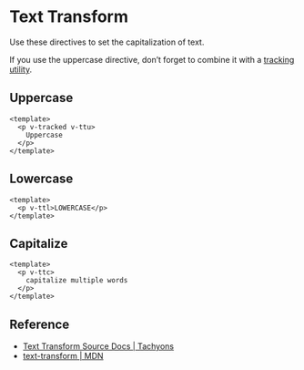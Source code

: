 <script setup>
import CapitalizeTransform from '../components/text-transform/CapitalizeTransform.vue';
import LowercaseTransform from '../components/text-transform/LowercaseTransform.vue';
import UppercaseTransform from '../components/text-transform/UppercaseTransform.vue';
</script>

# Text Transform

Use these directives to set the capitalization of text.

If you use the uppercase directive, don’t forget to combine
it with a [tracking utility](./tracking.md).

## Uppercase

```vue
<template>
  <p v-tracked v-ttu>
    Uppercase
  </p>
</template>
```

<UppercaseTransform />

## Lowercase

```vue
<template>
  <p v-ttl>LOWERCASE</p>
</template>
```

<LowercaseTransform />

## Capitalize

```vue
<template>
  <p v-ttc>
    capitalize multiple words
  </p>
</template>
```

<CapitalizeTransform />

## Reference

* [Text Transform Source Docs | Tachyons](https://tachyons.io/docs/typography/text-transform/)
* [text-transform | MDN](https://developer.mozilla.org/en-US/docs/Web/CSS/letter-spacing)
